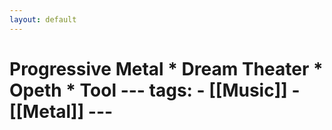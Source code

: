 ```yaml
---
layout: default
---
```


# Progressive Metal  * Dream Theater * Opeth * Tool   --- tags:   - [[Music]]   - [[Metal]]  --- 
